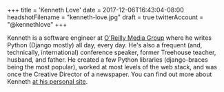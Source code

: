 +++
title = 'Kenneth Love'
date = 2017-12-06T16:43:04-08:00
headshotFilename = "kenneth-love.jpg"
draft = true
twitterAccount = "@kennethlove"
+++

Kenneth is a software engineer at [O'Reilly Media Group](https://oreilly.com) where he writes Python (Django mostly) all day, every day. He's also a frequent (and, technically, international) conference speaker, former Treehouse teacher, husband, and father. He created a few Python libraries (django-braces being the most popular), worked at most levels of the web stack, and was once the Creative Director of a newspaper. You can find out more about Kenneth [at his personal site](https://thekennethlove.com).
